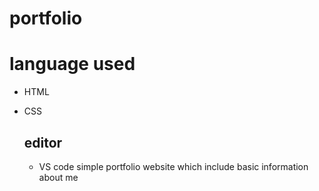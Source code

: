 # portfolio

# language used
- HTML
- CSS

  ## editor
  - VS code
    simple portfolio website which include basic information about me 
